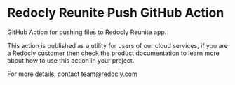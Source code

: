 # Redocly Reunite Push GitHub Action

GitHub Action for pushing files to Redocly Reunite app.

This action is published as a utility for users of our cloud services, if you
are a Redocly customer then check the product documentation to learn more about
how to use this action in your project.

For more details, contact team@redocly.com
